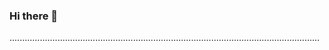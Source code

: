 ### Hi there 👋

...........................................................................................................................